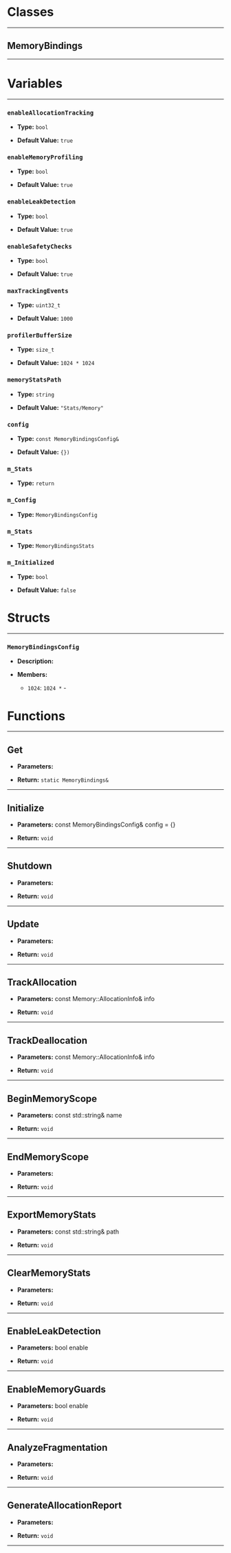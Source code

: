 # Classes
---

## MemoryBindings
---




# Variables
---

### `enableAllocationTracking`

- **Type:** `bool`

- **Default Value:** `true`



### `enableMemoryProfiling`

- **Type:** `bool`

- **Default Value:** `true`



### `enableLeakDetection`

- **Type:** `bool`

- **Default Value:** `true`



### `enableSafetyChecks`

- **Type:** `bool`

- **Default Value:** `true`



### `maxTrackingEvents`

- **Type:** `uint32_t`

- **Default Value:** `1000`



### `profilerBufferSize`

- **Type:** `size_t`

- **Default Value:** `1024 * 1024`



### `memoryStatsPath`

- **Type:** `string`

- **Default Value:** `"Stats/Memory"`



### `config`

- **Type:** `const MemoryBindingsConfig&`

- **Default Value:** `{})`



### `m_Stats`

- **Type:** `return`



### `m_Config`

- **Type:** `MemoryBindingsConfig`



### `m_Stats`

- **Type:** `MemoryBindingsStats`



### `m_Initialized`

- **Type:** `bool`

- **Default Value:** `false`




# Structs
---

### `MemoryBindingsConfig`

- **Description:** 

- **Members:**

  - `1024`: `1024 *` - 




# Functions
---

## Get



- **Parameters:** 

- **Return:** `static MemoryBindings&`

---

## Initialize



- **Parameters:** const MemoryBindingsConfig& config = {}

- **Return:** `void`

---

## Shutdown



- **Parameters:** 

- **Return:** `void`

---

## Update



- **Parameters:** 

- **Return:** `void`

---

## TrackAllocation



- **Parameters:** const Memory::AllocationInfo& info

- **Return:** `void`

---

## TrackDeallocation



- **Parameters:** const Memory::AllocationInfo& info

- **Return:** `void`

---

## BeginMemoryScope



- **Parameters:** const std::string& name

- **Return:** `void`

---

## EndMemoryScope



- **Parameters:** 

- **Return:** `void`

---

## ExportMemoryStats



- **Parameters:** const std::string& path

- **Return:** `void`

---

## ClearMemoryStats



- **Parameters:** 

- **Return:** `void`

---

## EnableLeakDetection



- **Parameters:** bool enable

- **Return:** `void`

---

## EnableMemoryGuards



- **Parameters:** bool enable

- **Return:** `void`

---

## AnalyzeFragmentation



- **Parameters:** 

- **Return:** `void`

---

## GenerateAllocationReport



- **Parameters:** 

- **Return:** `void`

---
